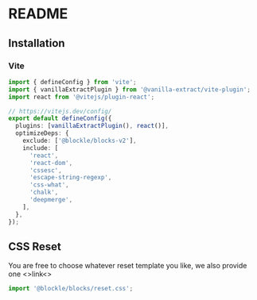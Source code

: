 # README

## Installation

### Vite

```ts
import { defineConfig } from 'vite';
import { vanillaExtractPlugin } from '@vanilla-extract/vite-plugin';
import react from '@vitejs/plugin-react';

// https://vitejs.dev/config/
export default defineConfig({
  plugins: [vanillaExtractPlugin(), react()],
  optimizeDeps: {
    exclude: ['@blockle/blocks-v2'],
    include: [
      'react',
      'react-dom',
      'cssesc',
      'escape-string-regexp',
      'css-what',
      'chalk',
      'deepmerge',
    ],
  },
});
```

## CSS Reset

You are free to choose whatever reset template you like, we also provide one <>link<>

```ts
import '@blockle/blocks/reset.css';
```
